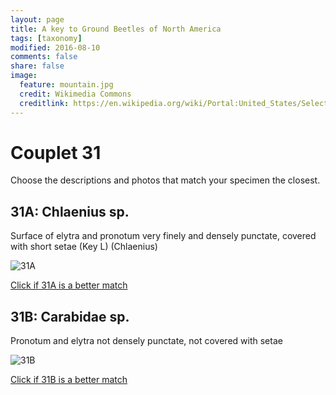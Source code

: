 ```yaml
---
layout: page
title: A key to Ground Beetles of North America
tags: [taxonomy]
modified: 2016-08-10
comments: false
share: false
image:
  feature: mountain.jpg
  credit: Wikimedia Commons
  creditlink: https://en.wikipedia.org/wiki/Portal:United_States/Selected_panorama#/media/File:Mount_Ellinor,_Mount_Washington_Panorama.jpg
---
```


# Couplet 31


Choose the descriptions and photos that match your specimen the closest. 

## 31A: Chlaenius sp. 

Surface of elytra and pronotum very finely and densely punctate, covered with short setae (Key L) (Chlaenius)

![31A](//klevan.github.io/images/keyfigs/Key1_31_31A.png)

[Click if 31A is a better match](https://en.wikipedia.org/wiki/Chlaenius)


## 31B: Carabidae sp. 

Pronotum and elytra not densely punctate, not covered with setae

![31B](//klevan.github.io/images/keyfigs/Key1_31_31B.png)

[Click if 31B is a better match](//klevan.github.io/dynamicTaxonomy/Key1_32)

